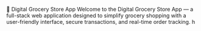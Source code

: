 🛒 Digital Grocery Store App
Welcome to the Digital Grocery Store App — a full-stack web application designed to simplify grocery shopping with a user-friendly interface, secure transactions, and real-time order tracking.
h
